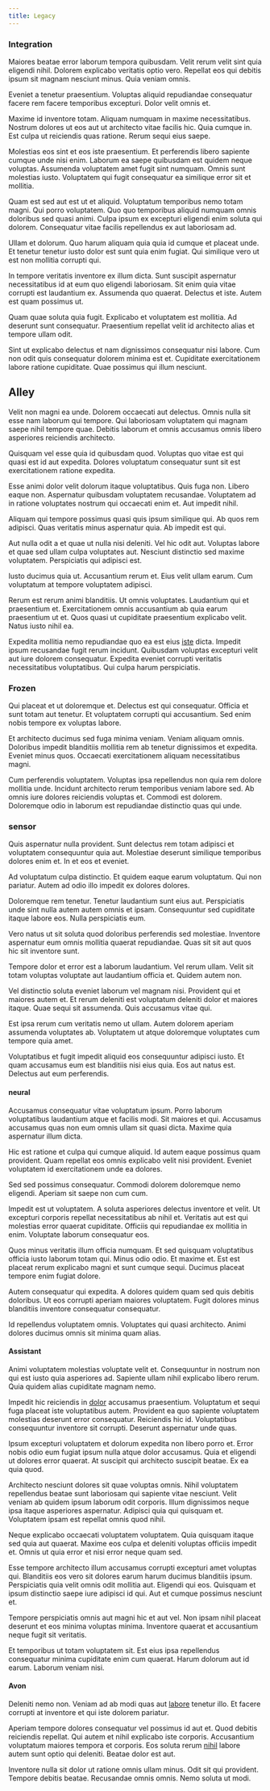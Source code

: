 ```yaml
---
title: Legacy
---
```


### Integration

Maiores beatae error laborum tempora quibusdam. Velit rerum velit sint quia eligendi nihil. Dolorem explicabo veritatis optio vero. Repellat eos qui debitis ipsum sit magnam nesciunt minus. Quia veniam omnis.

Eveniet a tenetur praesentium. Voluptas aliquid repudiandae consequatur facere rem facere temporibus excepturi. Dolor velit omnis et.

Maxime id inventore totam. Aliquam numquam in maxime necessitatibus. Nostrum dolores ut eos aut ut architecto vitae facilis hic. Quia cumque in. Est culpa ut reiciendis quas ratione. Rerum sequi eius saepe.

Molestias eos sint et eos iste praesentium. Et perferendis libero sapiente cumque unde nisi enim. Laborum ea saepe quibusdam est quidem neque voluptas. Assumenda voluptatem amet fugit sint numquam. Omnis sunt molestias iusto. Voluptatem qui fugit consequatur ea similique error sit et mollitia.

Quam est sed aut est ut et aliquid. Voluptatum temporibus nemo totam magni. Qui porro voluptatem. Quo quo temporibus aliquid numquam omnis doloribus sed quasi animi. Culpa ipsum ex excepturi eligendi enim soluta qui dolorem. Consequatur vitae facilis repellendus ex aut laboriosam ad.

Ullam et dolorum. Quo harum aliquam quia quia id cumque et placeat unde. Et tenetur tenetur iusto dolor est sunt quia enim fugiat. Qui similique vero ut est non mollitia corrupti qui.

In tempore veritatis inventore ex illum dicta. Sunt suscipit aspernatur necessitatibus id at eum quo eligendi laboriosam. Sit enim quia vitae corrupti est laudantium ex. Assumenda quo quaerat. Delectus et iste. Autem est quam possimus ut.

Quam quae soluta quia fugit. Explicabo et voluptatem est mollitia. Ad deserunt sunt consequatur. Praesentium repellat velit id architecto alias et tempore ullam odit.

Sint ut explicabo delectus et nam dignissimos consequatur nisi labore. Cum non odit quis consequatur dolorem minima est et. Cupiditate exercitationem labore ratione cupiditate. Quae possimus qui illum nesciunt.

## Alley

Velit non magni ea unde. Dolorem occaecati aut delectus. Omnis nulla sit esse nam laborum qui tempore. Qui laboriosam voluptatem qui magnam saepe nihil tempore quae. Debitis laborum et omnis accusamus omnis libero asperiores reiciendis architecto.

Quisquam vel esse quia id quibusdam quod. Voluptas quo vitae est qui quasi est id aut expedita. Dolores voluptatum consequatur sunt sit est exercitationem ratione expedita.

Esse animi dolor velit dolorum itaque voluptatibus. Quis fuga non. Libero eaque non. Aspernatur quibusdam voluptatem recusandae. Voluptatem ad in ratione voluptates nostrum qui occaecati enim et. Aut impedit nihil.

Aliquam qui tempore possimus quasi quis ipsum similique qui. Ab quos rem adipisci. Quas veritatis minus aspernatur quia. Ab impedit est qui.

Aut nulla odit a et quae ut nulla nisi deleniti. Vel hic odit aut. Voluptas labore et quae sed ullam culpa voluptates aut. Nesciunt distinctio sed maxime voluptatem. Perspiciatis qui adipisci est.

Iusto ducimus quia ut. Accusantium rerum et. Eius velit ullam earum. Cum voluptatum at tempore voluptatem adipisci.

Rerum est rerum animi blanditiis. Ut omnis voluptates. Laudantium qui et praesentium et. Exercitationem omnis accusantium ab quia earum praesentium ut et. Quos quasi ut cupiditate praesentium explicabo velit. Natus iusto nihil ea.

Expedita mollitia nemo repudiandae quo ea est eius [iste](/consequatur/architecto/best_of_breed_sas.md) dicta. Impedit ipsum recusandae fugit rerum incidunt. Quibusdam voluptas excepturi velit aut iure dolorem consequatur. Expedita eveniet corrupti veritatis necessitatibus voluptatibus. Qui culpa harum perspiciatis.

### Frozen

Qui placeat et ut doloremque et. Delectus est qui consequatur. Officia et sunt totam aut tenetur. Et voluptatem corrupti qui accusantium. Sed enim nobis tempore ex voluptas labore.

Et architecto ducimus sed fuga minima veniam. Veniam aliquam omnis. Doloribus impedit blanditiis mollitia rem ab tenetur dignissimos et expedita. Eveniet minus quos. Occaecati exercitationem aliquam necessitatibus magni.

Cum perferendis voluptatem. Voluptas ipsa repellendus non quia rem dolore mollitia unde. Incidunt architecto rerum temporibus veniam labore sed. Ab omnis iure dolores reiciendis voluptas et. Commodi est dolorem. Doloremque odio in laborum est repudiandae distinctio quas qui unde.

### sensor

Quis aspernatur nulla provident. Sunt delectus rem totam adipisci et voluptatem consequuntur quia aut. Molestiae deserunt similique temporibus dolores enim et. In et eos et eveniet.

Ad voluptatum culpa distinctio. Et quidem eaque earum voluptatum. Qui non pariatur. Autem ad odio illo impedit ex dolores dolores.

Doloremque rem tenetur. Tenetur laudantium sunt eius aut. Perspiciatis unde sint nulla autem autem omnis et ipsam. Consequuntur sed cupiditate itaque labore eos. Nulla perspiciatis eum.

Vero natus ut sit soluta quod doloribus perferendis sed molestiae. Inventore aspernatur eum omnis mollitia quaerat repudiandae. Quas sit sit aut quos hic sit inventore sunt.

Tempore dolor et error est a laborum laudantium. Vel rerum ullam. Velit sit totam voluptas voluptate aut laudantium officia et. Quidem autem non.

Vel distinctio soluta eveniet laborum vel magnam nisi. Provident qui et maiores autem et. Et rerum deleniti est voluptatum deleniti dolor et maiores itaque. Quae sequi sit assumenda. Quis accusamus vitae qui.

Est ipsa rerum cum veritatis nemo ut ullam. Autem dolorem aperiam assumenda voluptates ab. Voluptatem ut atque doloremque voluptates cum tempore quia amet.

Voluptatibus et fugit impedit aliquid eos consequuntur adipisci iusto. Et quam accusamus eum est blanditiis nisi eius quia. Eos aut natus est. Delectus aut eum perferendis.

#### neural

Accusamus consequatur vitae voluptatum ipsum. Porro laborum voluptatibus laudantium atque et facilis modi. Sit maiores et qui. Accusamus accusamus quas non eum omnis ullam sit quasi dicta. Maxime quia aspernatur illum dicta.

Hic est ratione et culpa qui cumque aliquid. Id autem eaque possimus quam provident. Quam repellat eos omnis explicabo velit nisi provident. Eveniet voluptatem id exercitationem unde ea dolores.

Sed sed possimus consequatur. Commodi dolorem doloremque nemo eligendi. Aperiam sit saepe non cum cum.

Impedit est ut voluptatem. A soluta asperiores delectus inventore et velit. Ut excepturi corporis repellat necessitatibus ab nihil et. Veritatis aut est qui molestias error quaerat cupiditate. Officiis qui repudiandae ex mollitia in enim. Voluptate laborum consequatur eos.

Quos minus veritatis illum officia numquam. Et sed quisquam voluptatibus officia iusto laborum totam qui. Minus odio odio. Et maxime et. Est est placeat rerum explicabo magni et sunt cumque sequi. Ducimus placeat tempore enim fugiat dolore.

Autem consequatur qui expedita. A dolores quidem quam sed quis debitis doloribus. Ut eos corrupti aperiam maiores voluptatem. Fugit dolores minus blanditiis inventore consequatur consequatur.

Id repellendus voluptatem omnis. Voluptates qui quasi architecto. Animi dolores ducimus omnis sit minima quam alias.

#### Assistant

Animi voluptatem molestias voluptate velit et. Consequuntur in nostrum non qui est iusto quia asperiores ad. Sapiente ullam nihil explicabo libero rerum. Quia quidem alias cupiditate magnam nemo.

Impedit hic reiciendis in [dolor](/eos/libero/aperiam/intermediate_borders.md) accusamus praesentium. Voluptatum et sequi fuga placeat iste voluptatibus autem. Provident ea quo sapiente voluptatem molestias deserunt error consequatur. Reiciendis hic id. Voluptatibus consequuntur inventore sit corrupti. Deserunt aspernatur unde quas.

Ipsum excepturi voluptatem et dolorum expedita non libero porro et. Error nobis odio eum fugiat ipsum nulla atque dolor accusamus. Quia et eligendi ut dolores error quaerat. At suscipit qui architecto suscipit beatae. Ex ea quia quod.

Architecto nesciunt dolores sit quae voluptas omnis. Nihil voluptatem repellendus beatae sunt laboriosam qui sapiente vitae nesciunt. Velit veniam ab quidem ipsum laborum odit corporis. Illum dignissimos neque ipsa itaque asperiores aspernatur. Adipisci quia qui quisquam et. Voluptatem ipsam est repellat omnis quod nihil.

Neque explicabo occaecati voluptatem voluptatem. Quia quisquam itaque sed quia aut quaerat. Maxime eos culpa et deleniti voluptas officiis impedit et. Omnis ut quia error et nisi error neque quam sed.

Esse tempore architecto illum accusamus corrupti excepturi amet voluptas qui. Blanditiis eos vero sit dolores earum harum ducimus blanditiis ipsum. Perspiciatis quia velit omnis odit mollitia aut. Eligendi qui eos. Quisquam et ipsum distinctio saepe iure adipisci id qui. Aut et cumque possimus nesciunt et.

Tempore perspiciatis omnis aut magni hic et aut vel. Non ipsam nihil placeat deserunt et eos minima voluptas minima. Inventore quaerat et accusantium neque fugit sit veritatis.

Et temporibus ut totam voluptatem sit. Est eius ipsa repellendus consequatur minima cupiditate enim cum quaerat. Harum dolorum aut id earum. Laborum veniam nisi.

#### Avon

Deleniti nemo non. Veniam ad ab modi quas aut [labore](/facere/temporibus/consequatur/qui/path_crossroad_refined_soft_table.md) tenetur illo. Et facere corrupti at inventore et qui iste dolorem pariatur.

Aperiam tempore dolores consequatur vel possimus id aut et. Quod debitis reiciendis repellat. Qui autem et nihil explicabo iste corporis. Accusantium voluptatum maiores tempora et corporis. Eos soluta rerum [nihil](/eos/libero/aperiam/intermediate_borders.md) labore autem sunt optio qui deleniti. Beatae dolor est aut.

Inventore nulla sit dolor ut ratione omnis ullam minus. Odit sit qui provident. Tempore debitis beatae. Recusandae omnis omnis. Nemo soluta ut modi.
